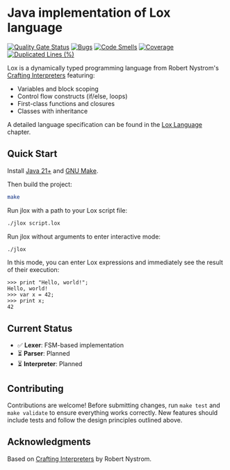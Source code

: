 # Java implementation of Lox language

[![Quality Gate Status](https://sonarcloud.io/api/project_badges/measure?project=andreychh_jlox&metric=alert_status&token=d60e5c15147d07bfccf66760ad3cd8aa01005891)](https://sonarcloud.io/summary/new_code?id=andreychh_jlox)
[![Bugs](https://sonarcloud.io/api/project_badges/measure?project=andreychh_jlox&metric=bugs&token=d60e5c15147d07bfccf66760ad3cd8aa01005891)](https://sonarcloud.io/summary/new_code?id=andreychh_jlox)
[![Code Smells](https://sonarcloud.io/api/project_badges/measure?project=andreychh_jlox&metric=code_smells&token=d60e5c15147d07bfccf66760ad3cd8aa01005891)](https://sonarcloud.io/summary/new_code?id=andreychh_jlox)
[![Coverage](https://sonarcloud.io/api/project_badges/measure?project=andreychh_jlox&metric=coverage&token=d60e5c15147d07bfccf66760ad3cd8aa01005891)](https://sonarcloud.io/summary/new_code?id=andreychh_jlox)
[![Duplicated Lines (%)](https://sonarcloud.io/api/project_badges/measure?project=andreychh_jlox&metric=duplicated_lines_density&token=d60e5c15147d07bfccf66760ad3cd8aa01005891)](https://sonarcloud.io/summary/new_code?id=andreychh_jlox)

Lox is a dynamically typed programming language from Robert
Nystrom's [Crafting Interpreters](https://craftinginterpreters.com/) featuring:

- Variables and block scoping
- Control flow constructs (if/else, loops)
- First-class functions and closures
- Classes with inheritance

A detailed language specification can be found in
the [Lox Language](https://craftinginterpreters.com/the-lox-language.html) chapter.

## Quick Start

Install [Java 21+](https://www.oracle.com/java/technologies/downloads/)
and [GNU Make](https://www.gnu.org/software/make/).

Then build the project:

```bash
make
```

Run jlox with a path to your Lox script file:

```bash
./jlox script.lox
```

Run jlox without arguments to enter interactive mode:

```bash
./jlox
```

In this mode, you can enter Lox expressions and immediately see the result of their execution:

```
>>> print "Hello, world!";
Hello, world!
>>> var x = 42;
>>> print x;
42
```

## Current Status

- ✅ **Lexer**: FSM-based implementation
- ⏳ **Parser**: Planned
- ⏳ **Interpreter**: Planned

## Contributing

Contributions are welcome! Before submitting changes, run `make test` and `make validate` to ensure everything works
correctly. New features should include tests and follow the design principles outlined above.

## Acknowledgments

Based on [Crafting Interpreters](https://craftinginterpreters.com/) by Robert Nystrom.
